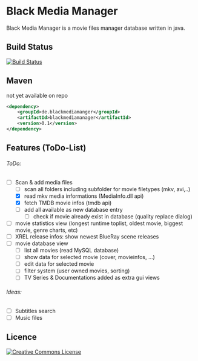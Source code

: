 # Black Media Manager

Black Media Manager is a movie files manager database written in java.

Build Status
-------------------------
[![Build Status](https://travis-ci.org/codemaster3000/MovieManager.svg?branch=enhancement%2Ftravis)](https://travis-ci.org/codemaster3000/MovieManager)

Maven
-----
not yet available on repo

```xml
<dependency>
    <groupId>de.blackmediamanger</groupId>
    <artifactId>blackmediamanager</artifactId>
    <version>0.1</version>
</dependency>
```

Features (ToDo-List)
-------------------

###### ToDo:
- [ ] Scan & add media files
    - [ ] scan all folders including subfolder for movie filetypes (mkv, avi,..)
    - [x] read mkv media informations (MediaInfo.dll api)
    - [x] fetch TMDB movie infos (tmdb api)
    - [ ] add all available as new database entry
    	- [ ] check if movie already exist in database (quality replace dialog)
- [ ] movie statistics view (longest runtime toplist, oldest movie, biggest movie, genre charts, etc)
- [ ] XREL release infos: show newest BlueRay scene releases
- [ ] movie database view
    - [ ] list all movies (read MySQL database)
    - [ ] show data for selected movie (cover, movieinfos, ...)
    - [ ] edit data for selected movie
    - [ ] filter system (user owned movies, sorting)
    - [ ] TV Series & Documentations added as extra gui views

###### Ideas:
- [ ] Subtitles search
- [ ] Music files

Licence
-------------------------
[![Creative Commons License](http://i.creativecommons.org/l/by-sa/3.0/88x31.png)](http://creativecommons.org/licenses/by-sa/3.0/deed.en_US)
